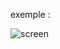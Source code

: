 exemple :

![screen](https://github.com/fk-crafter/html-css-js-button/assets/127132293/8520075d-a912-40a1-a0da-302b2a0b454a)
